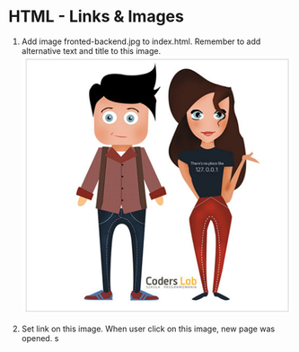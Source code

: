 # HTML - Links & Images

1. Add image fronted-backend.jpg to index.html. Remember to add alternative text and title to this image.
![Front-end & Back-end Developer](images/frontend-backend.jpg)

2. Set link on this image. When user click on this image, new page was opened. s

